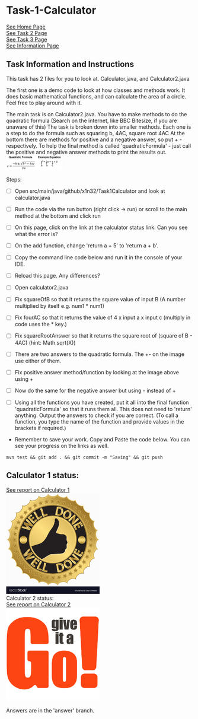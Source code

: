 # Task-1-Calculator
[See Home Page](README.md)<br/>
[See Task 2 Page](Task2.md)<br/>
[See Task 3 Page](Task3.md)<br/>
[See Information Page](Info.md)<br/>

## Task Information and Instructions
This task has 2 files for you to look at.
Calculator.java, and Calculator2.java

The first one is a demo code to look at how classes and methods work.
It does basic mathematical functions, and can calculate the area of a circle.
Feel free to play around with it.

The main task is on Calculator2.java.
You have to make methods to do the quadratic formula (Search on the internet, like BBC Bitesize, if you are unaware of this)
The task is broken down into smaller methods. Each one is a step to do the formula such as squaring b, 4AC, square root 4AC
At the bottom there are methods for positive and a negative answer, so put + - respectively.
To help the final method is called 'quadraticFormula' - just call the positive and negative answer methods to print the results out.
<br/><img src="quadraticEquation.png" width="30%" height="30%"><br/>


Steps: <br>
- [ ]  Open src/main/java/github/x1n32/Task1Calculator and look at calculator.java
- [ ]  Run the code via the run button (right click -> run) or scroll to the main method at the bottom and click run
- [ ]  On this page, click on the link at the calculator status link. Can you see what the error is?
- [ ]  On the add function, change 'return a + 5' to 'return a + b'.
- [ ]  Copy the command line code below and run it in the console of your IDE.
- [ ]  Reload this page. Any differences?
- [ ]  Open calculator2.java
- [ ]  Fix squareOfB so that it returns the square value of input B (A number multiplied by itself e.g. num1 * num1)
- [ ]  Fix fourAC so that it returns the value of 4 x input a x input c (multiply in code uses the * key.)
- [ ]  Fix squareRootAnswer so that it returns the square root of (square of B - 4AC) (hint: Math.sqrt(X))
- [ ]  There are two answers to the quadratic formula. The +- on the image use either of them. 
- [ ]  Fix positive answer method/function by looking at the image above using +
- [ ]  Now do the same for the negative answer but using - instead of +
- [ ]  Using all the functions you have created, put it all into the final function 'quadraticFormula' so that it runs them all. This does not need to 'return' anything. Output the answers to check if you are correct. (To call a function, you type the name of the function and provide values in the brackets if required.)


 - Remember to save your work. Copy and Paste the code below. You can see your progress on the links as well.
```shell 
mvn test && git add . && git commit -m "Saving" && git push
```

## Calculator 1 status:<br/>
[See report on Calculator 1](calculator1Report.md)<br/>
<img src="calculator1Status.jpg" width="50%" height="50%"><br/>
Calculator 2 status:<br/>
[See report on Calculator 2](calculator2Report.md)<br/>
<img src="calculator2Status.jpg" width="50%" height="50%"><br/>

Answers are in the 'answer' branch. 



